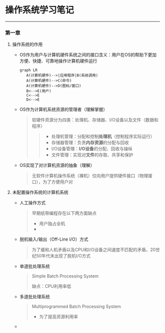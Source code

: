 # 操作系统学习笔记

---

### 第一章

1. 操作系统的作用

   - OS作为用户与计算机硬件系统之间的接口含义：用户在OS的帮助下更加方便、快捷、可靠地操作计算机硬件运行

     > 

     ```mermaid
     graph LR
     	A(计算机硬件)-->|应用程序|B(系统调用)
     	A(计算机硬件)-->C(命令)
     	A(计算机硬件)-->D(图标/窗口)
     	B<-->E(用户)
     	C<-->E
     	D<-->E
     ```

   - OS作为计算机系统资源的管理者（理解掌握）

     > 软硬件资源分为四类：处理机、存储器、I/O设备以及文件（数据和程序）
     >
     > > - 处理机管理：分配和控制**处理机**（控制程序实际运行）
     > > - 存储器管理：负责**内存资源**的分配与回收
     > > - I/O设备管理：**I/O设备**的分配、回收与操纵
     > > - 文件管理：实现对**文件**的存取、共享和保护

   - OS实现了对计算机资源的抽象（理解）

     > 无软件计算机操作系统（裸机）仅向用户提供硬件接口（物理接口），为了方便用户对

2. 未配置操作系统的计算机系统

   - 人工操作方式

     > 早期纸带编程存在以下两方面缺点
     >
     > - 用户独占全机
     > - 

   - 脱机输入/输出（Off-Line I/O）方式

     > 为了缓和人机矛盾以及CPU和I/O设备之间速度不匹配的矛盾，20世纪50年代末出现了脱机I/O方式

   - 单道批处理系统

     > Simple Batch Processing System
     >
     > 缺点：CPU利用率低

   - 多道批处理系统

     > Multiprogrammed Batch Processing System
     >
     > - 为了提高资源利用率

   - 